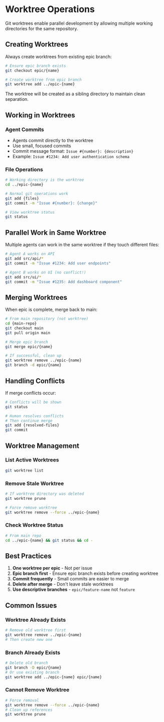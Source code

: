 # Worktree Operations

Git worktrees enable parallel development by allowing multiple working directories for the same repository.

## Creating Worktrees

Always create worktrees from existing epic branch:
```bash
# Ensure epic branch exists
git checkout epic/{name}

# Create worktree from epic branch
git worktree add ../epic-{name}
```

The worktree will be created as a sibling directory to maintain clean separation.

## Working in Worktrees

### Agent Commits
- Agents commit directly to the worktree
- Use small, focused commits
- Commit message format: `Issue #{number}: {description}`
- Example: `Issue #1234: Add user authentication schema`

### File Operations
```bash
# Working directory is the worktree
cd ../epic-{name}

# Normal git operations work
git add {files}
git commit -m "Issue #{number}: {change}"

# View worktree status
git status
```

## Parallel Work in Same Worktree

Multiple agents can work in the same worktree if they touch different files:
```bash
# Agent A works on API
git add src/api/*
git commit -m "Issue #1234: Add user endpoints"

# Agent B works on UI (no conflict!)
git add src/ui/*
git commit -m "Issue #1235: Add dashboard component"
```

## Merging Worktrees

When epic is complete, merge back to main:
```bash
# From main repository (not worktree)
cd {main-repo}
git checkout main
git pull origin main

# Merge epic branch
git merge epic/{name}

# If successful, clean up
git worktree remove ../epic-{name}
git branch -d epic/{name}
```

## Handling Conflicts

If merge conflicts occur:
```bash
# Conflicts will be shown
git status

# Human resolves conflicts
# Then continue merge
git add {resolved-files}
git commit
```

## Worktree Management

### List Active Worktrees
```bash
git worktree list
```

### Remove Stale Worktree
```bash
# If worktree directory was deleted
git worktree prune

# Force remove worktree
git worktree remove --force ../epic-{name}
```

### Check Worktree Status
```bash
# From main repo
cd ../epic-{name} && git status && cd -
```

## Best Practices

1. **One worktree per epic** - Not per issue
2. **Epic branch first** - Ensure epic branch exists before creating worktree
3. **Commit frequently** - Small commits are easier to merge
4. **Delete after merge** - Don't leave stale worktrees
5. **Use descriptive branches** - `epic/feature-name` not `feature`

## Common Issues

### Worktree Already Exists
```bash
# Remove old worktree first
git worktree remove ../epic-{name}
# Then create new one
```

### Branch Already Exists
```bash
# Delete old branch
git branch -D epic/{name}
# Or use existing branch
git worktree add ../epic-{name} epic/{name}
```

### Cannot Remove Worktree
```bash
# Force removal
git worktree remove --force ../epic-{name}
# Clean up references
git worktree prune
```